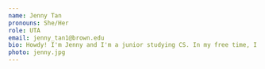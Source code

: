 ```yaml
---
name: Jenny Tan
pronouns: She/Her
role: UTA 
email: jenny_tan1@brown.edu
bio: Howdy! I'm Jenny and I'm a junior studying CS. In my free time, I like cooking, drinking an unhealthy amount of boba, and playing drums with Gendo Taiko!
photo: jenny.jpg
---
```

